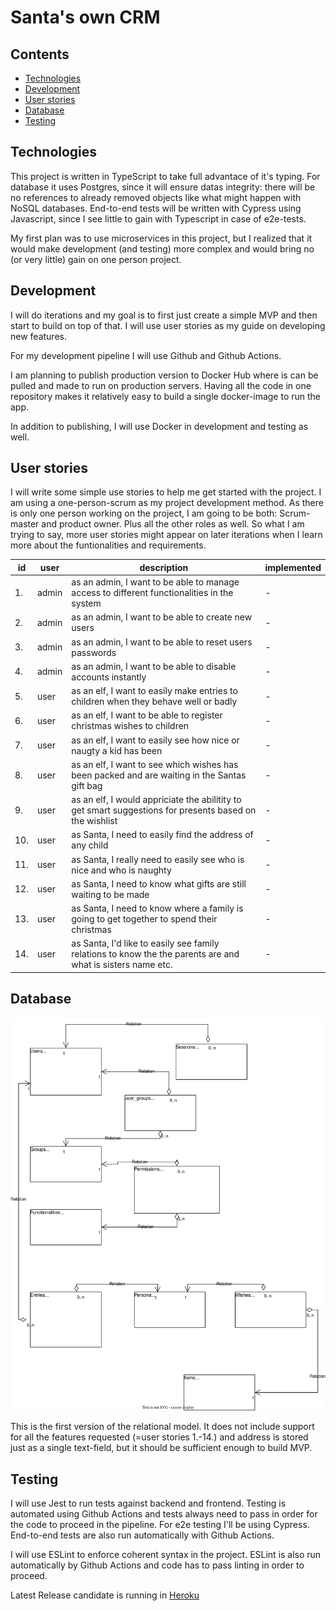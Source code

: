 # Santa's own CRM

## Contents

- [Technologies](#technologies)
- [Development](#development)
- [User stories](#user-stories)
- [Database](#database)
- [Testing](#testing)

## Technologies

This project is written in TypeScript to take full advantace of it's typing. For database it uses Postgres, since it will ensure datas integrity: there will be no references to already removed objects like what might happen with NoSQL databases. End-to-end tests will be written with Cypress using Javascript, since I see little to gain with Typescript in case of e2e-tests. 

My first plan was to use microservices in this project, but I realized that it would make development (and testing) more complex and would bring no (or very little) gain on one person project. 

## Development

I will do iterations and my goal is to first just create a simple MVP and then start to build on top of that. I will use user stories as my guide on developing new features. 

For my development pipeline I will use Github and Github Actions. 

I am planning to publish production version to Docker Hub where is can be pulled and made to run on production servers. Having all the code in one repository makes it relatively easy to build a single docker-image to run the app. 

In addition to publishing, I will use Docker in development and testing as well. 

## User stories 

I will write some simple use stories to help me get started with the project. I am using a one-person-scrum as my project development method. As there is only one person working on the project, I am going to be both: Scrum-master and product owner. Plus all the other roles as well. So what I am trying to say, more user stories might appear on later iterations when I learn more about the funtionalities and requirements. 

| id | user | description | implemented | 
|----|------|-------------|-------------|
| 1. | admin | as an admin, I want to be able to manage access to different functionalities in the system | - |
| 2. | admin | as an admin, I want to be able to create new users |  - |
| 3. | admin | as an admin, I want to be able to reset users passwords | - |
| 4. | admin | as an admin, I want to be able to disable accounts instantly |- |
| 5. | user | as an elf, I want to easily make entries to children when they behave well or badly | - |
| 6. | user | as an elf, I want to be able to register christmas wishes to children | - |
| 7. | user | as an elf, I want to easily see how nice or naugty a kid has been |- |
| 8. | user | as an elf, I want to see which wishes has been packed and are waiting in the Santas gift bag |- |
| 9. | user | as an elf, I would appriciate the abilitity to get smart suggestions for presents based on the wishlist | - |
| 10. | user | as Santa, I need to easily find the address of any child |- |
| 11. | user | as Santa, I really need to easily see who is nice and who is naughty | - |
| 12. | user | as Santa, I need to know what gifts are still waiting to be made |- |
| 13. | user | as Santa, I need to know where a family is going to get together to spend their christmas |- |
| 14. | user | as Santa, I'd like to easily see family relations to know the the parents are and what is sisters name etc. |- |

## Database

![Relational model](Santas_relational_model.drawio.svg "Relational model")

This is the first version of the relational model. It does not include support for all the features requested (=user stories 1.-14.) and address is stored just as a single text-field, but it should be sufficient enough to build MVP. 

## Testing

I will use Jest to run tests against backend and frontend. Testing is automated using Github Actions and tests always need to pass in order for the code to proceed in the pipeline. For e2e testing I'll be using Cypress. End-to-end tests are also run automatically with Github Actions.

I will use ESLint to enforce coherent syntax in the project. ESLint is also run automatically by Github Actions and code has to pass linting in order to proceed. 

Latest Release candidate is running in [Heroku](https://glacial-shore-58496.herokuapp.com/)
